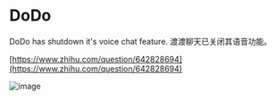 # DoDo
DoDo has shutdown it's voice chat feature. 渡渡聊天已关闭其语音功能。

[https://www.zhihu.com/question/642828694](https://www.zhihu.com/question/642828694)

![image](https://github.com/Ayx03/DoDo/assets/75155322/033230bc-61f3-4d44-a007-9ddd4c3c9fbb)
